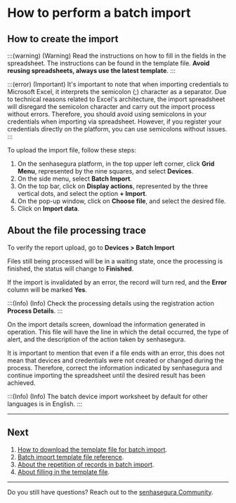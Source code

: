 # How to perform a batch import

## How to create the import

:::(warning) (Warning)
Read the instructions on how to fill in the fields in the spreadsheet.
The instructions can be found in the template file.
**Avoid reusing spreadsheets, always use the latest template**.
:::

:::(error) (Important)
It's important to note that when importing credentials to Microsoft Excel, it interprets the semicolon (;) character as a separator. Due to technical reasons related to Excel's architecture, the import spreadsheet will disregard the semicolon character and carry out the import process without errors. Therefore, you should avoid using semicolons in your credentials when importing via spreadsheet. However, if you register your credentials directly on the platform, you can use semicolons without issues.
:::

To upload the import file, follow these steps:

1. On the senhasegura platform, in the top upper left corner, click **Grid Menu**, represented by the nine squares, and select **Devices**.
2. On the side menu, select **Batch Import**.
3. On the top bar, click on **Display actions**, represented by the three vertical dots, and select the option **+ Import**.
4. On the pop-up window, click on **Choose file**, and select the desired file.
5. Click on **Import data**.

## About the file processing trace

To verify the report upload, go to **Devices > Batch Import**

Files still being processed will be in a waiting state, once the processing is finished, the status will change to **Finished**.

If the import is invalidated by an error, the record will turn red, and the **Error** column will be marked **Yes**.

:::(Info) (Info)
Check the processing details using the registration action **Process Details**.
:::

On the import details screen, download the information generated in operation. This file will have the line in which the detail occurred, the type of alert, and the description of the action taken by senhasegura.

It is important to mention that even if a file ends with an error, this does not mean that devices and credentials were not created or changed during the process. Therefore, correct the information indicated by senhasegura and continue importing the spreadsheet until the desired result has been achieved.

:::(Info) (Info)
The batch device import worksheet by default for other languages is in English.
:::

***

## Next
1. [How to download the template file for batch import](/v3-32/docs/pam-devices-batch-import-template).
2. [Batch import template file reference](/v3-32/docs/pam-batch-import-template-file-reference).
3. [About the repetition of records in batch import](/v3-32/docs/pam-about-the-repetition-of-records-in-batch-import).
4. [About filling in the template file](/v3-32/docs/pam-about-filling-in-the-template-file).

***

Do you still have questions? Reach out to the [senhasegura Community](https://community.senhasegura.io/).